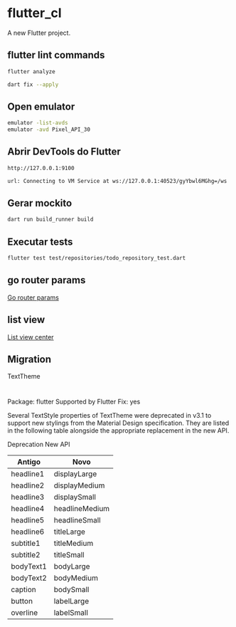 # flutter_cl

A new Flutter project.

## flutter lint commands

```bash
flutter analyze
```

```bash
dart fix --apply
```

## Open emulator

```bash
emulator -list-avds
emulator -avd Pixel_API_30
```

## Abrir DevTools do Flutter

```bash
http://127.0.0.1:9100

url: Connecting to VM Service at ws://127.0.0.1:40523/gyYbwl6MGhg=/ws
```

## Gerar mockito

```bash
dart run build_runner build
```

## Executar tests

```bash
flutter test test/repositories/todo_repository_test.dart
```

## go router params

[Go router params](https://stackoverflow.com/questions/77092934/parameter-passing-causes-an-error-when-using-go-router)

## list view

[List view center](https://stackoverflow.com/questions/52991376/flutter-how-to-center-widget-inside-list-view)

## Migration

TextTheme

#

Package: flutter Supported by Flutter Fix: yes

Several TextStyle properties of TextTheme were deprecated in v3.1 to support new stylings from the Material Design specification. They are listed in the following table alongside the appropriate replacement in the new API.

Deprecation New API

| Antigo    | Novo           |
| --------- | -------------- |
| headline1 | displayLarge   |
| headline2 | displayMedium  |
| headline3 | displaySmall   |
| headline4 | headlineMedium |
| headline5 | headlineSmall  |
| headline6 | titleLarge     |
| subtitle1 | titleMedium    |
| subtitle2 | titleSmall     |
| bodyText1 | bodyLarge      |
| bodyText2 | bodyMedium     |
| caption   | bodySmall      |
| button    | labelLarge     |
| overline  | labelSmall     |
